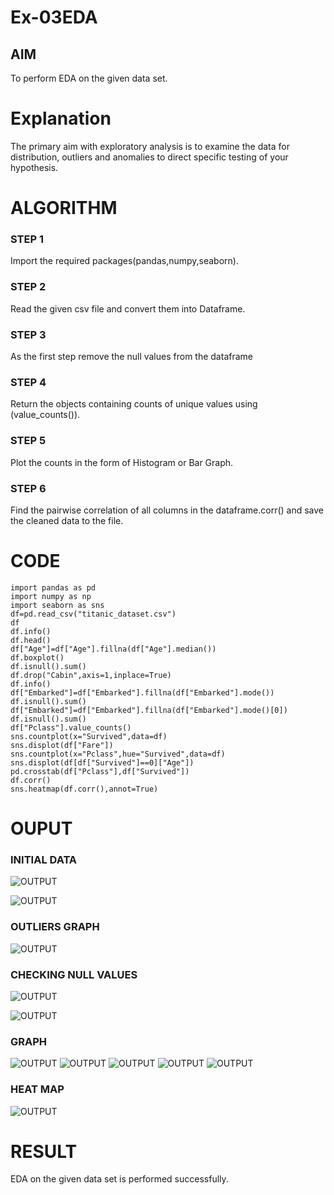 # Ex-03EDA

## AIM
To perform EDA on the given data set. 

# Explanation
The primary aim with exploratory analysis is to examine the data for distribution, outliers and 
anomalies to direct specific testing of your hypothesis.
 

# ALGORITHM
### STEP 1
Import the required packages(pandas,numpy,seaborn).
### STEP 2
Read the given csv file and convert them into Dataframe.
### STEP 3
As the first step remove the null values from the dataframe
### STEP 4
Return the objects containing counts of unique values using (value_counts()).
### STEP 5
Plot the counts in the form of Histogram or Bar Graph.
### STEP 6
Find the pairwise correlation of all columns in the dataframe.corr() and save the cleaned data to the file.



# CODE
```
import pandas as pd
import numpy as np
import seaborn as sns
df=pd.read_csv("titanic_dataset.csv")
df
df.info()
df.head()
df["Age"]=df["Age"].fillna(df["Age"].median())
df.boxplot()
df.isnull().sum()
df.drop("Cabin",axis=1,inplace=True)
df.info()
df["Embarked"]=df["Embarked"].fillna(df["Embarked"].mode())
df.isnull().sum()
df["Embarked"]=df["Embarked"].fillna(df["Embarked"].mode()[0])
df.isnull().sum()
df["Pclass"].value_counts()
sns.countplot(x="Survived",data=df)
sns.displot(df["Fare"])
sns.countplot(x="Pclass",hue="Survived",data=df)
sns.displot(df[df["Survived"]==0]["Age"])
pd.crosstab(df["Pclass"],df["Survived"])
df.corr()
sns.heatmap(df.corr(),annot=True)
```
# OUPUT
### INITIAL DATA
![OUTPUT](yu1.png)


![OUTPUT](yu2.png)
### OUTLIERS GRAPH
![OUTPUT](y4.png)
### CHECKING NULL VALUES
![OUTPUT](y6.png)

![OUTPUT](y5.png)
### GRAPH
![OUTPUT](y7.png)
![OUTPUT](y8.png)
![OUTPUT](y9.png)
![OUTPUT](y10.png)
![OUTPUT](y11.png)
### HEAT MAP
![OUTPUT](y12.png)

# RESULT
EDA on the given data set is performed successfully.
